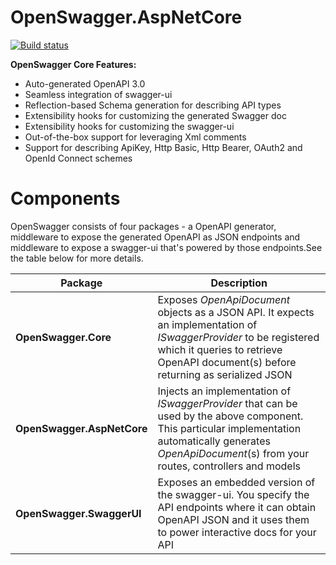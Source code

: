# OpenSwagger.AspNetCore

[![Build status](https://ci.appveyor.com/api/projects/status/7834y6i56alqgi7y/branch/master?svg=true)](https://ci.appveyor.com/project/ravengerUA/openswagger/branch/master)

**OpenSwagger Core Features:**
- Auto-generated OpenAPI 3.0
- Seamless integration of swagger-ui
- Reflection-based Schema generation for describing API types
- Extensibility hooks for customizing the generated Swagger doc
- Extensibility hooks for customizing the swagger-ui
- Out-of-the-box support for leveraging Xml comments
- Support for describing ApiKey, Http Basic, Http Bearer, OAuth2 and OpenId Connect schemes

# Components #

OpenSwagger consists of four packages - a OpenAPI generator, middleware to expose the generated OpenAPI as JSON endpoints and middleware to expose a swagger-ui that's powered by those endpoints.See the table below for more details.

|Package|Description|
|---------|-----------|
|__OpenSwagger.Core__|Exposes _OpenApiDocument_ objects as a JSON API. It expects an implementation of _ISwaggerProvider_ to be registered which it queries to retrieve OpenAPI document(s) before returning as serialized JSON|
|__OpenSwagger.AspNetCore__|Injects an implementation of _ISwaggerProvider_ that can be used by the above component. This particular implementation automatically generates _OpenApiDocument_(s) from your routes, controllers and models|
|__OpenSwagger.SwaggerUI__|Exposes an embedded version of the swagger-ui. You specify the API endpoints where it can obtain OpenAPI JSON and it uses them to power interactive docs for your API|